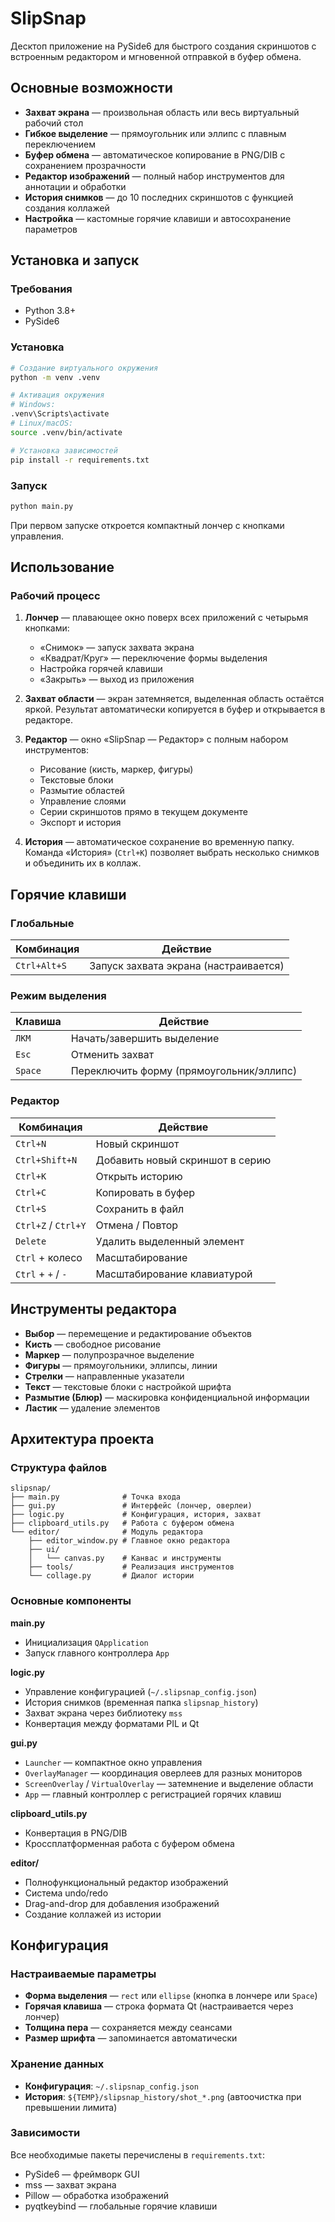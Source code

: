 # SlipSnap

Десктоп приложение на PySide6 для быстрого создания скриншотов с встроенным редактором и мгновенной отправкой в буфер обмена.

## Основные возможности

- **Захват экрана** — произвольная область или весь виртуальный рабочий стол
- **Гибкое выделение** — прямоугольник или эллипс с плавным переключением
- **Буфер обмена** — автоматическое копирование в PNG/DIB с сохранением прозрачности
- **Редактор изображений** — полный набор инструментов для аннотации и обработки
- **История снимков** — до 10 последних скриншотов с функцией создания коллажей
- **Настройка** — кастомные горячие клавиши и автосохранение параметров

## Установка и запуск

### Требования
- Python 3.8+
- PySide6

### Установка
```bash
# Создание виртуального окружения
python -m venv .venv

# Активация окружения
# Windows:
.venv\Scripts\activate
# Linux/macOS:
source .venv/bin/activate

# Установка зависимостей
pip install -r requirements.txt
```

### Запуск
```bash
python main.py
```

При первом запуске откроется компактный лончер с кнопками управления.

## Использование

### Рабочий процесс

1. **Лончер** — плавающее окно поверх всех приложений с четырьмя кнопками:
   - «Снимок» — запуск захвата экрана
   - «Квадрат/Круг» — переключение формы выделения
   - Настройка горячей клавиши
   - «Закрыть» — выход из приложения

2. **Захват области** — экран затемняется, выделенная область остаётся яркой. Результат автоматически копируется в буфер и открывается в редакторе.

3. **Редактор** — окно «SlipSnap — Редактор» с полным набором инструментов:
   - Рисование (кисть, маркер, фигуры)
   - Текстовые блоки
   - Размытие областей
   - Управление слоями
   - Серии скриншотов прямо в текущем документе
   - Экспорт и история

4. **История** — автоматическое сохранение во временную папку. Команда «История» (`Ctrl+K`) позволяет выбрать несколько снимков и объединить их в коллаж.

## Горячие клавиши

### Глобальные
| Комбинация | Действие |
|------------|----------|
| `Ctrl+Alt+S` | Запуск захвата экрана (настраивается) |

### Режим выделения
| Клавиша | Действие |
|---------|----------|
| `ЛКМ` | Начать/завершить выделение |
| `Esc` | Отменить захват |
| `Space` | Переключить форму (прямоугольник/эллипс) |

### Редактор
| Комбинация | Действие |
|------------|----------|
| `Ctrl+N` | Новый скриншот |
| `Ctrl+Shift+N` | Добавить новый скриншот в серию |
| `Ctrl+K` | Открыть историю |
| `Ctrl+C` | Копировать в буфер |
| `Ctrl+S` | Сохранить в файл |
| `Ctrl+Z` / `Ctrl+Y` | Отмена / Повтор |
| `Delete` | Удалить выделенный элемент |
| `Ctrl` + колесо | Масштабирование |
| `Ctrl` + `+` / `-` | Масштабирование клавиатурой |

## Инструменты редактора

- **Выбор** — перемещение и редактирование объектов
- **Кисть** — свободное рисование
- **Маркер** — полупрозрачное выделение
- **Фигуры** — прямоугольники, эллипсы, линии
- **Стрелки** — направленные указатели
- **Текст** — текстовые блоки с настройкой шрифта
- **Размытие (Блюр)** — маскировка конфиденциальной информации
- **Ластик** — удаление элементов

## Архитектура проекта

### Структура файлов
```
slipsnap/
├── main.py              # Точка входа
├── gui.py               # Интерфейс (лончер, оверлеи)
├── logic.py             # Конфигурация, история, захват
├── clipboard_utils.py   # Работа с буфером обмена
└── editor/              # Модуль редактора
    ├── editor_window.py # Главное окно редактора
    ├── ui/
    │   └── canvas.py    # Канвас и инструменты
    ├── tools/           # Реализация инструментов
    └── collage.py       # Диалог истории
```

### Основные компоненты

**main.py**
- Инициализация `QApplication`
- Запуск главного контроллера `App`

**logic.py**
- Управление конфигурацией (`~/.slipsnap_config.json`)
- История снимков (временная папка `slipsnap_history`)
- Захват экрана через библиотеку `mss`
- Конвертация между форматами PIL и Qt

**gui.py**
- `Launcher` — компактное окно управления
- `OverlayManager` — координация оверлеев для разных мониторов
- `ScreenOverlay` / `VirtualOverlay` — затемнение и выделение области
- `App` — главный контроллер с регистрацией горячих клавиш

**clipboard_utils.py**
- Конвертация в PNG/DIB
- Кроссплатформенная работа с буфером обмена

**editor/**
- Полнофункциональный редактор изображений
- Система undo/redo
- Drag-and-drop для добавления изображений
- Создание коллажей из истории

## Конфигурация

### Настраиваемые параметры

- **Форма выделения** — `rect` или `ellipse` (кнопка в лончере или `Space`)
- **Горячая клавиша** — строка формата Qt (настраивается через лончер)
- **Толщина пера** — сохраняется между сеансами
- **Размер шрифта** — запоминается автоматически

### Хранение данных

- **Конфигурация**: `~/.slipsnap_config.json`
- **История**: `${TEMP}/slipsnap_history/shot_*.png` (автоочистка при превышении лимита)


### Зависимости

Все необходимые пакеты перечислены в `requirements.txt`:
- PySide6 — фреймворк GUI
- mss — захват экрана
- Pillow — обработка изображений
- pyqtkeybind — глобальные горячие клавиши